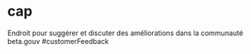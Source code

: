 # cap
Endroit pour suggérer et discuter des améliorations dans la communauté beta.gouv #customerFeedback
